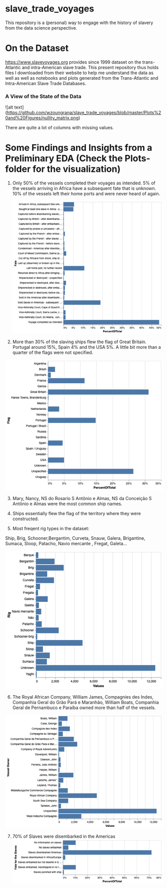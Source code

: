 # slave_trade_voyages
This repository is a (personal) way to engage with the history of slavery from the data science perspective.


# On the Dataset
https://www.slavevoyages.org provides since 1999 dataset on the trans-Atlantic and intra-American slave trade.
This present repository thus holds files I downloaded from their website to help me understand the data as well
as well as notebooks and plots generated from the Trans-Atlantic and Intra-American Slave Trade Databases. 

### A View of the State of the Data 

![alt text] (https://github.com/wzoungrana/slave_trade_voyages/blob/master/Plots%20and%20Figures/nullity_matrix.png)

There are quite a lot of columns with missing values. 


# Some Findings and Insights from a Preliminary EDA (Check the Plots-folder for the visualization)

1. Only 50% of the vessels completed their voyages as intended. 5% of the vessels arriving in Africa have a 
   subsequent fate that is unknown. 10% of the vessels left their home ports and were never heard of again. 
   
   ![alt text](https://github.com/wzoungrana/slave_trade_voyages/blob/master/Plots%20and%20Figures/Fate%201.png)

2. More than 30% of the slaving ships flew the flag of Great Britain. Portugal around 15%, Spain 4% and the                   USA
5%. A little bit more than a quarter of the flags were not specified.

![alt text](https://github.com/wzoungrana/slave_trade_voyages/blob/master/Plots%20and%20Figures/Percentage%20of%20Flags.png)

3. Mary, Nancy, NS do Rosario S Antônio e Almas, NS da Conceição S Antônio e Almas were the most common ship 
names. 


4. Ships essentially flew the flag of the territory where they were constructed. 

5. Most freqent rig types in the dataset:

Ship, Brig, Schooner,Bergantim, Curveta, Snauw, Galera, Brigantine, Sumaca, Sloop, Patacho, Navio mercante  , Fregat, Galeta...            

![alt text](https://github.com/wzoungrana/slave_trade_voyages/blob/master/Plots%20and%20Figures/Rig%20and%20Values.png)


6. The Royal African Company, William James, Compagnies des Indes,  Companhia Geral do Grão Pará e Maranhão,
William Boats, Companhia Geral de Pernambuco e Paraíba owned more than half of the vessels.

![alt text](https://github.com/wzoungrana/slave_trade_voyages/blob/master/Plots%20and%20Figures/Vessel%20Owner.png)

7. 70% of Slaves were disembarked in the Americas
![alt text](https://github.com/wzoungrana/slave_trade_voyages/blob/master/Plots%20and%20Figures/Fate%20of%20slaves.png)
